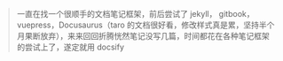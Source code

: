 <!-- # 开始 -->

> 一直在找一个很顺手的文档笔记框架，前后尝试了 jekyll， gitbook，vuepress，Docusaurus（taro 的文档很好看，修改样式真是累，坚持半个月果断放弃），来来回回折腾恍然笔记没写几篇，时间都花在各种笔记框架的尝试上了，遂定就用 docsify

<!-- ## 起步
* [dev 环境配置](dev-environment.md)
* [那些用的很顺手的软件](useful-software.md)

## JavaSE
* [java8 新特性 - 函数式编程](java8.md)


## 工具
- [Lombok](use-lombok.md)

## 前端
- [nodejs 基础](node-basic.md)

## 框架
- [taro 基础](taro-basic.md) -->

<!--
## 各种 TODO
- [ ] javaSE 复盘总结
- [ ] mysql 复盘总结
- [ ] springboot 知识点梳理
- [ ] docker 复盘总结 -->
